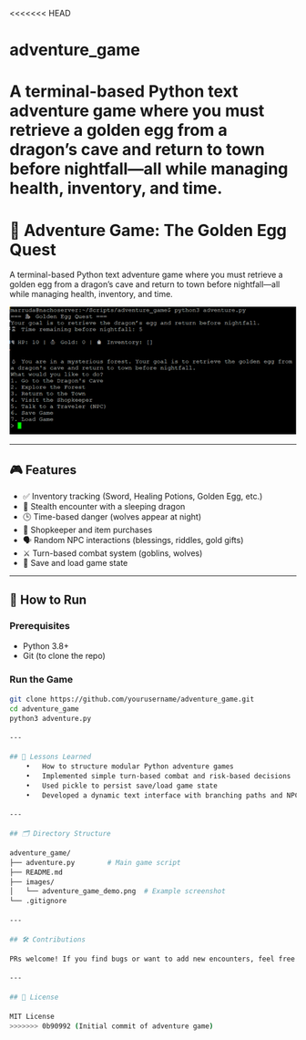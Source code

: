 <<<<<<< HEAD
# adventure_game
A terminal-based Python text adventure game where you must retrieve a golden egg from a dragon’s cave and return to town before nightfall—all while managing health, inventory, and time.
=======
# 🐉 Adventure Game: The Golden Egg Quest

A terminal-based Python text adventure game where you must retrieve a golden egg from a dragon’s cave and return to town before nightfall—all while managing health, inventory, and time.

![Adventure Game Screenshot](images/adventure_game_demo.png)

---

## 🎮 Features

- ✅ Inventory tracking (Sword, Healing Potions, Golden Egg, etc.)
- 🐉 Stealth encounter with a sleeping dragon
- 🕒 Time-based danger (wolves appear at night)
- 🛒 Shopkeeper and item purchases
- 🗣️ Random NPC interactions (blessings, riddles, gold gifts)
- ⚔️ Turn-based combat system (goblins, wolves)
- 💾 Save and load game state

---

## 🚀 How to Run

### Prerequisites
- Python 3.8+
- Git (to clone the repo)

### Run the Game
```bash
git clone https://github.com/yourusername/adventure_game.git
cd adventure_game
python3 adventure.py

---

## 🧠 Lessons Learned
	•	How to structure modular Python adventure games
	•	Implemented simple turn-based combat and risk-based decisions
	•	Used pickle to persist save/load game state
	•	Developed a dynamic text interface with branching paths and NPCs

---

## 🗂 Directory Structure

adventure_game/
├── adventure.py        # Main game script
├── README.md
├── images/
│   └── adventure_game_demo.png  # Example screenshot
└── .gitignore

---

## 🛠️ Contributions

PRs welcome! If you find bugs or want to add new encounters, feel free to open an issue or submit a pull request.

---

## 📄 License

MIT License
>>>>>>> 0b90992 (Initial commit of adventure game)
